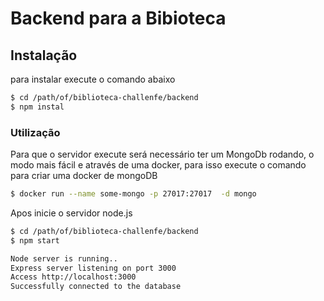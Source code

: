 # Backend para a Bibioteca


## Instalação

para instalar execute o comando abaixo

```bash
$ cd /path/of/biblioteca-challenfe/backend
$ npm instal
```

### Utilização

Para que o servidor execute será necessário ter um MongoDb rodando, o modo mais fácil e através de uma docker, para isso execute o comando para criar uma docker de mongoDB

```bash
$ docker run --name some-mongo -p 27017:27017  -d mongo
```

Apos inicie o servidor node.js

```bash
$ cd /path/of/biblioteca-challenfe/backend
$ npm start

Node server is running..
Express server listening on port 3000
Access http://localhost:3000
Successfully connected to the database

```
